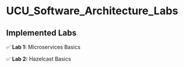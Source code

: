 # UCU_Software_Architecture_Labs

## Implemented Labs

✅ **Lab 1:** Microservices Basics

✅ **Lab 2:** Hazelcast Basics
